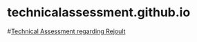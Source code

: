 # technicalassessment.github.io
#[Technical Assessment regarding Rejoult](link:https://raghu-m-s.github.io/technicalassessment.github.io/)
